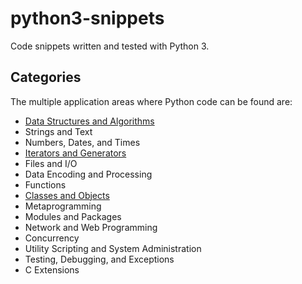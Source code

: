 # python3-snippets

Code snippets written and tested with Python 3.

## Categories

The multiple application areas where Python code can be found are:

* [Data Structures and Algorithms](data-structures-and-algorithms)
* Strings and Text
* Numbers, Dates, and Times
* [Iterators and Generators](iterators-and-generators)
* Files and I/O
* Data Encoding and Processing
* Functions
* [Classes and Objects](classes-and-objects)
* Metaprogramming
* Modules and Packages
* Network and Web Programming
* Concurrency
* Utility Scripting and System Administration
* Testing, Debugging, and Exceptions
* C Extensions
